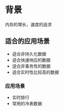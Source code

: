 # 背景

内存的增长，速度的追求

## 适合的应用场景

- 适合非持久化数据
- 适合快速响应的数据
- 适合非事务性的数据
- 适合实时性比较高的数据

### 应用场景

- 实时排行
- 常用的冷表数据


